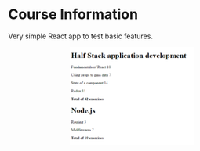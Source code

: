 # Course Information

Very simple React app to test basic features.

<p align="center">
  <img width="50%" src="readme.png" alt="app">
</p>
